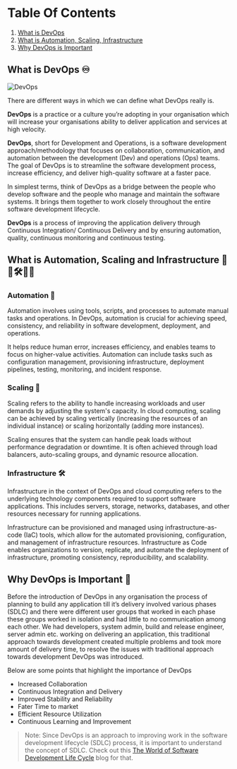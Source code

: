 # Table Of Contents
1. [What is DevOps](#what-is-devops)
2. [What is Automation, Scaling, Infrastructure](#what-is-automation-scaling-and-infrastructure)
3. [Why DevOps is Important](#why-devops-is-important)



## What is DevOps ♾️

![DevOps](https://miro.medium.com/v2/resize:fit:720/0*NXlBkHolIQvfO_Rr)

There are different ways in which we can define what DevOps really is.

**DevOps** is a practice or a culture you’re adopting in your organisation which will increase your organisations ability to deliver application and services at high velocity.

**DevOps**, short for Development and Operations, is a software development approach/methodology  that focuses on collaboration, communication, and automation between the development (Dev) and operations (Ops) teams. The goal of DevOps is to streamline the software development process, increase efficiency, and deliver high-quality software at a faster pace.

In simplest terms, think of DevOps as a bridge between the people who develop software and the people who manage and maintain the software systems. It brings them together to work closely throughout the entire software development lifecycle.

**DevOps** is a process of improving the application delivery through Continuous Integration/ Continuous Delivery and by ensuring automation, quality, continuous monitoring and continuous testing.


## What is Automation, Scaling and Infrastructure 🤖🚀🛠️👩‍💻

### Automation 🤖
Automation involves using tools, scripts, and processes to automate manual tasks and operations. In DevOps, automation is crucial for achieving speed, consistency, and reliability in software development, deployment, and operations. 

It helps reduce human error, increases efficiency, and enables teams to focus on higher-value activities. Automation can include tasks such as configuration management, provisioning infrastructure, deployment pipelines, testing, monitoring, and incident response.

### Scaling 🚀
Scaling refers to the ability to handle increasing workloads and user demands by adjusting the system's capacity. In cloud computing, scaling can be achieved by scaling vertically (increasing the resources of an individual instance) or scaling horizontally (adding more instances). 

Scaling ensures that the system can handle peak loads without performance degradation or downtime. It is often achieved through load balancers, auto-scaling groups, and dynamic resource allocation.

### Infrastructure 🛠️
Infrastructure in the context of DevOps and cloud computing refers to the underlying technology components required to support software applications. This includes servers, storage, networks, databases, and other resources necessary for running applications. 

Infrastructure can be provisioned and managed using infrastructure-as-code (IaC) tools, which allow for the automated provisioning, configuration, and management of infrastructure resources. Infrastructure as Code enables organizations to version, replicate, and automate the deployment of infrastructure, promoting consistency, reproducibility, and scalability.





## Why DevOps is Important 💯

Before the introduction of DevOps in any organisation the process of planning to build any application till it’s delivery involved various phases (SDLC) and there were different user groups that worked in each phase these groups worked in isolation and had little to no communication among each other. We had developers, system admin, build and release engineer, server admin etc. working on delivering an application, this traditional approach towards development created multiple problems and took more amount of delivery time, to resolve the issues with traditional approach towards development DevOps was introduced.

Below are some points that highlight the importance of DevOps

- Increased Collaboration
- Continuous Integration and Delivery
- Improved Stability and Reliability
- Fater Time to market
- Efficient Resource Utilization
- Continuous Learning and Improvement

> Note: Since DevOps is an approach to improving work in the software development lifecycle (SDLC) process, it is important to understand the concept of SDLC. Check out this [The World of Software Development Life Cycle](https://blog.testproject.io/2021/03/08/the-world-of-software-development-life-cycle/) blog for that. 